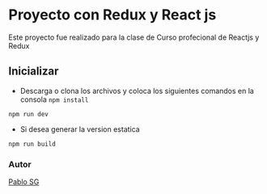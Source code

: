 # Proyecto con Redux y React js
Este proyecto fue realizado para la clase de Curso profecional de Reactjs y Redux


## Inicializar
- Descarga o clona los archivos y coloca los siguientes comandos en la consola
`npm install`

`npm run dev`

- Si desea generar la version estatica

`npm run build`

### Autor
[Pablo SG](https://github.com/PabloSan1997 "Pablo SG")